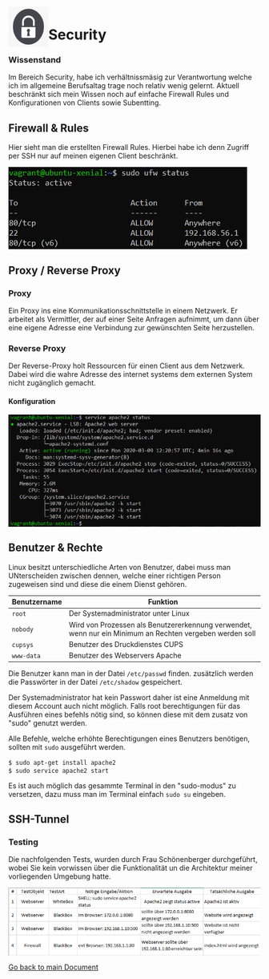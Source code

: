 <img align="left" width="80" height="80" src="./img/../../img/sec-logo.png" alt="Security">

# Security

### Wissenstand
Im Bereich Security, habe ich verhältnissmäsig zur Verantwortung welche ich im allgemeine Berufsaltag trage noch relativ wenig gelernt. Aktuell beschränkt sich mein Wissen noch auf einfache Firewall Rules und Konfigurationen von Clients sowie Subentting.

## Firewall & Rules
Hier sieht man die erstellten Firewall Rules. Hierbei habe ich denn Zugriff per SSH nur auf meinen eigenen Client beschränkt.


<img align="center" width="" height="" src="./img/../../img/ufw_rules.PNG" alt="Firewall Rules">

## Proxy / Reverse Proxy

### Proxy
Ein Proxy ins eine Kommunikationsschnittstelle in einem Netzwerk. Er arbeitet als Vermittler, der auf einer Seite Anfragen aufnimmt, um dann über eine eigene Adresse eine Verbindung zur gewünschten Seite herzustellen.

### Reverse Proxy
Der Reverse-Proxy holt Ressourcen für einen Client aus dem Netzwerk. Dabei wird die wahre Adresse des internet systems dem externen System nicht zugänglich gemacht.

#### Konfiguration 
<img align="center" width="" height="" src="./img/../../img/apache2_status.PNG" alt="apache2_status">

## Benutzer & Rechte

Linux besitzt unterschiedliche Arten von Benutzer, dabei muss man UNterscheiden zwischen dennen, welche einer richtigen Person zugeweisen sind und diese die einem Dienst gehören.

| Benutzername  | Funktion                                             |
| ------------- | ---------------------------------------------------- | 
| `root`        | Der Systemadministrator unter Linux                  |
| `nobody`      | Wird von Prozessen als Benutzererkennung verwendet, wenn nur ein Minimum an Rechten vergeben werden soll  |
| `cupsys`      | Benutzer des Druckdienstes CUPS                      |
| `www-data`    | Benutzer des Webservers Apache                       |

Die Benutzer kann man in der Datei `/etc/passwd` finden. zusätzlich werden die Passwörter in der Datei `/etc/shadow` gespeichert.

Der Systemadministrator hat kein Passwort daher ist eine Anmeldung mit diesem Account auch nicht möglich. Falls root berechtigungen für das Ausführen eines befehls nötig sind, so können diese mit dem zusatz von "sudo" genutzt werden.

Alle Befehle, welche erhöhte Berechtigungen eines Benutzers benötigen, sollten mit `sudo` ausgeführt werden.

```
$ sudo apt-get install apache2
$ sudo service apache2 start
```

Es ist auch möglich das gesammte Terminal in den "sudo-modus" zu versetzen, dazu muss man im Terminal einfach `sudo su` eingeben.




## SSH-Tunnel

### Testing
Die nachfolgenden Tests, wurden durch Frau Schönenberger durchgeführt, wobei Sie kein vorwissen über die Funktionalität un die Architektur meiner vorliegenden Umgebung hatte.

<img align="center" width="" height="" src="./img/../../img/testprotokoll.PNG" alt="Testprotokol">

[Go back to main Document](https://github.com/Daddey69/Modul_300/blob/master/README.md)
